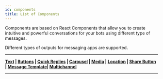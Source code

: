 ```yaml
---
id: components
title: List of Components
---
```


Components are based on React Components that allow you to create intuitive and powerful conversations for your bots using different type of messages.

Different types of outputs for messaging apps are supported.

---

**[Text](text) | [Buttons](buttons) | [Quick Replies](replies) | [Carousel](carousel) | [Media](media) | [Location](location) | [Share Button](sharebutton) | [Message Template](messagetemplate)| [Multichannel](multichannel)**

---
